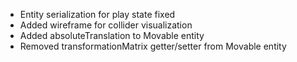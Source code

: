 - Entity serialization for play state fixed
- Added wireframe for collider visualization
- Added absoluteTranslation to Movable entity
- Removed transformationMatrix getter/setter from Movable entity
